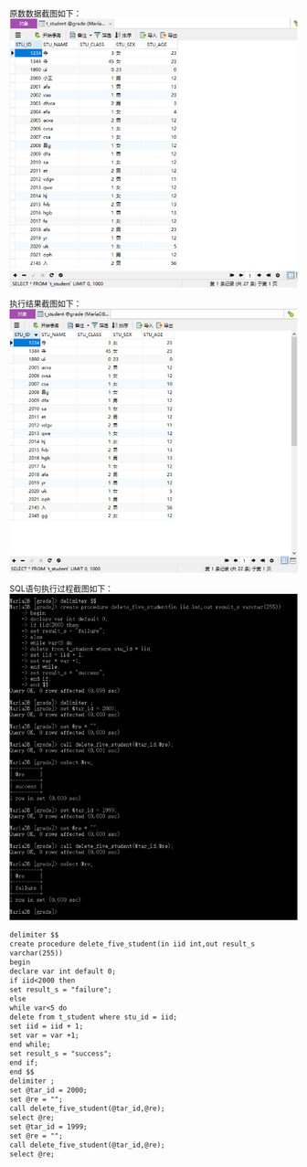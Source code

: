 原数数据截图如下：  
![image](https://github.com/shawn2529/DatebasePrinciple/blob/master/可编程SQL练习/原始数据.PNG)  
  
执行结果截图如下：  
![image](https://github.com/shawn2529/DatebasePrinciple/blob/master/可编程SQL练习/执行结果.PNG)  
  
SQL语句执行过程截图如下：  
![image](https://github.com/shawn2529/DatebasePrinciple/blob/master/可编程SQL练习/SQL语句执行过程.PNG)  
  
```
delimiter $$
create procedure delete_five_student(in iid int,out result_s varchar(255))
begin
declare var int default 0;
if iid<2000 then
set result_s = "failure";
else
while var<5 do
delete from t_student where stu_id = iid;
set iid = iid + 1;
set var = var +1;
end while;
set result_s = "success";
end if;
end $$
delimiter ;
set @tar_id = 2000;
set @re = "";
call delete_five_student(@tar_id,@re);
select @re;
set @tar_id = 1999;
set @re = "";
call delete_five_student(@tar_id,@re);
select @re;
```
